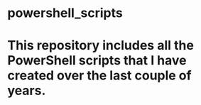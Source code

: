 # powershell_scripts
# This repository includes all the PowerShell scripts that I have created over the last couple of years.
